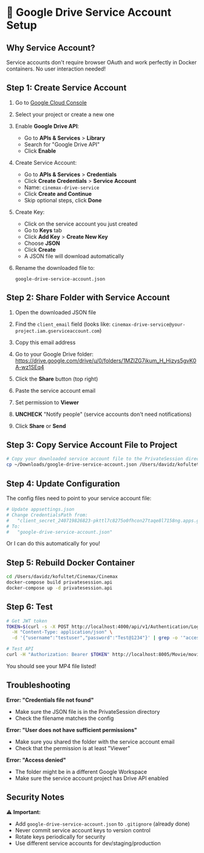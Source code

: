 # 🔐 Google Drive Service Account Setup

## Why Service Account?
Service accounts don't require browser OAuth and work perfectly in Docker containers. No user interaction needed!

## Step 1: Create Service Account

1. Go to [Google Cloud Console](https://console.cloud.google.com/)
2. Select your project or create a new one
3. Enable **Google Drive API**:
   - Go to **APIs & Services** > **Library**
   - Search for "Google Drive API"
   - Click **Enable**

4. Create Service Account:
   - Go to **APIs & Services** > **Credentials**
   - Click **Create Credentials** > **Service Account**
   - Name: `cinemax-drive-service`
   - Click **Create and Continue**
   - Skip optional steps, click **Done**

5. Create Key:
   - Click on the service account you just created
   - Go to **Keys** tab
   - Click **Add Key** > **Create New Key**
   - Choose **JSON**
   - Click **Create**
   - A JSON file will download automatically

6. Rename the downloaded file to:
   ```
   google-drive-service-account.json
   ```

## Step 2: Share Folder with Service Account

1. Open the downloaded JSON file
2. Find the `client_email` field (looks like: `cinemax-drive-service@your-project.iam.gserviceaccount.com`)
3. Copy this email address

4. Go to your Google Drive folder:
   https://drive.google.com/drive/u/0/folders/1MZlZG7ikum_H_Hizys5gvK0A-wz1SEq4

5. Click the **Share** button (top right)
6. Paste the service account email
7. Set permission to **Viewer**
8. **UNCHECK** "Notify people" (service accounts don't need notifications)
9. Click **Share** or **Send**

## Step 3: Copy Service Account File to Project

```bash
# Copy your downloaded service account file to the PrivateSession directory
cp ~/Downloads/google-drive-service-account.json /Users/davidz/kofultet/Cinemax/Cinemax/Services/PrivateSessions/PrivateSession/
```

## Step 4: Update Configuration

The config files need to point to your service account file:

```bash
# Update appsettings.json
# Change CredentialsPath from:
#   "client_secret_240719826823-pkttl7c8275o0fhcon27taqe8l7158ng.apps.googleusercontent.com.json"
# To:
#   "google-drive-service-account.json"
```

Or I can do this automatically for you!

## Step 5: Rebuild Docker Container

```bash
cd /Users/davidz/kofultet/Cinemax/Cinemax
docker-compose build privatesession.api
docker-compose up -d privatesession.api
```

## Step 6: Test

```bash
# Get JWT token
TOKEN=$(curl -s -X POST http://localhost:4000/api/v1/Authentication/Login \
  -H "Content-Type: application/json" \
  -d '{"username":"testuser","password":"Test@1234"}' | grep -o '"accessToken":"[^"]*' | cut -d'"' -f4)

# Test API
curl -H "Authorization: Bearer $TOKEN" http://localhost:8005/Movie/movies | jq '.'
```

You should see your MP4 file listed!

## Troubleshooting

**Error: "Credentials file not found"**
- Make sure the JSON file is in the PrivateSession directory
- Check the filename matches the config

**Error: "User does not have sufficient permissions"**
- Make sure you shared the folder with the service account email
- Check that the permission is at least "Viewer"

**Error: "Access denied"**
- The folder might be in a different Google Workspace
- Make sure the service account project has Drive API enabled

## Security Notes

⚠️ **Important:**
- Add `google-drive-service-account.json` to `.gitignore` (already done)
- Never commit service account keys to version control
- Rotate keys periodically for security
- Use different service accounts for dev/staging/production

